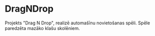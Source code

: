 # DragNDrop
Projekts "Drag N Drop", realizē automašīnu novietošanas spēli. Spēle paredzēta mazāko klašu skolēniem.
